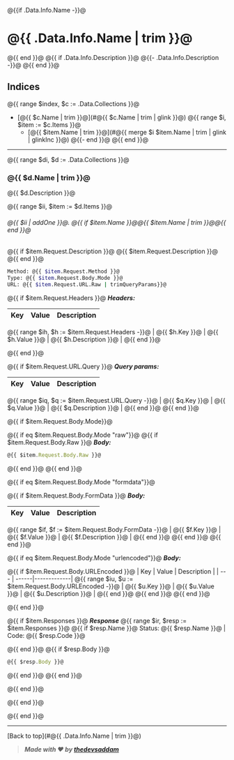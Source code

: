 <!--- Collection name and description -->

@{{if .Data.Info.Name -}}@
# @{{ .Data.Info.Name | trim }}@
@{{ end }}@
@{{ if .Data.Info.Description }}@
@{{- .Data.Info.Description -}}@
@{{ end }}@

<!--- Request items indices -->

## Indices
@{{ range $index, $c := .Data.Collections }}@
* [@{{ $c.Name | trim }}@](#@{{ $c.Name | trim | glink }}@)
@{{ range $i, $item := $c.Items }}@
  * [@{{ $item.Name | trim }}@](#@{{ merge $i $item.Name | trim | glink | glinkInc }}@)
@{{- end }}@
@{{ end }}@

--------
<!--- Iterate main collection -->

@{{ range $di, $d := .Data.Collections }}@
### @{{ $d.Name | trim  }}@
@{{ $d.Description }}@

<!--- Iterate collection items -->

@{{ range $ii, $item := $d.Items }}@
###### @{{ $ii | addOne }}@. @{{ if $item.Name }}@@{{ $item.Name | trim }}@@{{ end }}@

@{{ if $item.Request.Description }}@
@{{ $item.Request.Description }}@
@{{ end }}@

```bash
Method: @{{ $item.Request.Method }}@
Type: @{{ $item.Request.Body.Mode }}@
URL: @{{ $item.Request.URL.Raw | trimQueryParams}}@
```

<!--- headers items -->
@{{ if $item.Request.Headers }}@
***Headers:***

<!--- Iterate headers items -->
| Key | Value | Description |
| --- | ------|-------------|
@{{ range $ih, $h := $item.Request.Headers -}}@
| @{{ $h.Key }}@ | @{{ $h.Value }}@ | @{{ $h.Description }}@ |
@{{ end }}@
<!--- End Iterate headers items -->

<!--- End  headers items -->
@{{ end }}@

<!--- Query param items -->
@{{ if $item.Request.URL.Query }}@
***Query params:***

<!--- Query param items -->
| Key | Value | Description |
| --- | ------|-------------|
@{{ range $iq, $q := $item.Request.URL.Query -}}@
| @{{ $q.Key }}@ | @{{ $q.Value }}@ | @{{ $q.Description }}@ |
@{{ end }}@
@{{ end }}@
<!--- End query param items -->

<!--- Body mode -->
@{{ if $item.Request.Body.Mode}}@
<!--- Raw body data -->
@{{ if eq $item.Request.Body.Mode "raw"}}@
@{{ if $item.Request.Body.Raw }}@
***Body:***

```js        
@{{ $item.Request.Body.Raw }}@
```
@{{ end }}@
@{{ end }}@
<!---End Raw body data -->

<!---FormData -->
@{{ if eq $item.Request.Body.Mode "formdata"}}@
<!--- Formdata items -->
@{{ if $item.Request.Body.FormData }}@
***Body:***

| Key | Value | Description |
| --- | ------|-------------|
@{{ range $if, $f := $item.Request.Body.FormData -}}@
| @{{ $f.Key }}@ | @{{ $f.Value }}@ | @{{ $f.Description }}@ |
@{{ end }}@
@{{ end }}@
@{{ end }}@
<!---End FormData -->


<!---x-urlencoded data -->
@{{ if eq $item.Request.Body.Mode "urlencoded"}}@
***Body:***

@{{ if $item.Request.Body.URLEncoded }}@
| Key | Value | Description |
| --- | ------|-------------|
@{{ range $iu, $u := $item.Request.Body.URLEncoded -}}@
| @{{ $u.Key }}@ | @{{ $u.Value }}@ | @{{ $u.Description }}@ |
@{{ end }}@
@{{ end }}@
@{{ end }}@
<!---End x-urlencoded data -->

<!--- End Body mode -->
@{{ end }}@

<!--- Items response -->
@{{ if $item.Responses }}@
***Response***
@{{ range $ir, $resp := $item.Responses }}@
        @{{ if $resp.Name }}@
Status: @{{ $resp.Name }}@ | Code: @{{ $resp.Code }}@

@{{ end }}@
@{{ if $resp.Body }}@
```js
@{{ $resp.Body }}@
```
@{{ end }}@
@{{ end }}@

<!--- End Items response -->
@{{ end }}@

<!--- End Iterate collection items -->
@{{ end }}@

<!--- End Iterate main collection -->
@{{ end }}@

---
[Back to top](#@{{ .Data.Info.Name | trim }}@)
> ___Made with &#9829; by [thedevsaddam](https://github.com/thedevsaddam)___
